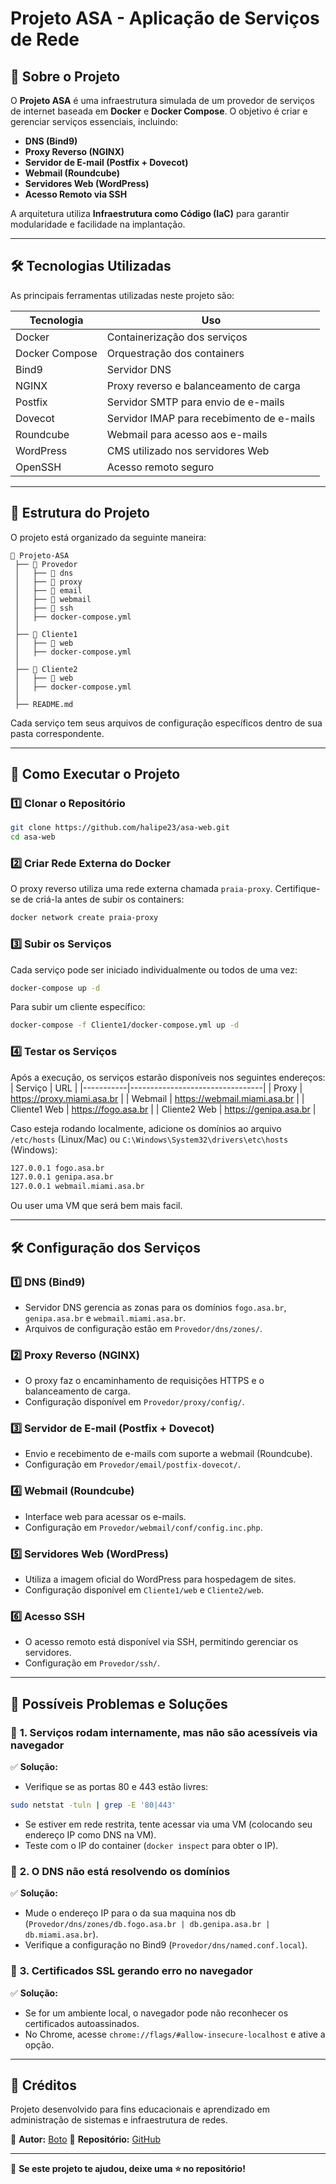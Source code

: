 # Projeto ASA - Aplicação de Serviços de Rede

## 📌 Sobre o Projeto
O **Projeto ASA** é uma infraestrutura simulada de um provedor de serviços de internet baseada em **Docker** e **Docker Compose**. O objetivo é criar e gerenciar serviços essenciais, incluindo:
- **DNS (Bind9)**
- **Proxy Reverso (NGINX)**
- **Servidor de E-mail (Postfix + Dovecot)**
- **Webmail (Roundcube)**
- **Servidores Web (WordPress)**
- **Acesso Remoto via SSH**

A arquitetura utiliza **Infraestrutura como Código (IaC)** para garantir modularidade e facilidade na implantação.

---
## 🛠️ Tecnologias Utilizadas
As principais ferramentas utilizadas neste projeto são:

| Tecnologia  | Uso |
|-------------|------------------------------------------|
| Docker      | Containerização dos serviços |
| Docker Compose | Orquestração dos containers |
| Bind9       | Servidor DNS |
| NGINX       | Proxy reverso e balanceamento de carga |
| Postfix     | Servidor SMTP para envio de e-mails |
| Dovecot     | Servidor IMAP para recebimento de e-mails |
| Roundcube   | Webmail para acesso aos e-mails |
| WordPress   | CMS utilizado nos servidores Web |
| OpenSSH     | Acesso remoto seguro |

---
## 📂 Estrutura do Projeto
O projeto está organizado da seguinte maneira:
```
📂 Projeto-ASA
 ├── 📂 Provedor
 │   ├── 📂 dns
 │   ├── 📂 proxy
 │   ├── 📂 email
 │   ├── 📂 webmail
 │   ├── 📂 ssh
 │   ├── docker-compose.yml
 │
 ├── 📂 Cliente1
 │   ├── 📂 web
 │   ├── docker-compose.yml
 │
 ├── 📂 Cliente2
 │   ├── 📂 web
 │   ├── docker-compose.yml
 │
 ├── README.md
```
Cada serviço tem seus arquivos de configuração específicos dentro de sua pasta correspondente.

---
## 🚀 Como Executar o Projeto
### **1️⃣ Clonar o Repositório**
```bash
git clone https://github.com/halipe23/asa-web.git
cd asa-web
```

### **2️⃣ Criar Rede Externa do Docker**
O proxy reverso utiliza uma rede externa chamada `praia-proxy`. Certifique-se de criá-la antes de subir os containers:
```bash
docker network create praia-proxy
```

### **3️⃣ Subir os Serviços**
Cada serviço pode ser iniciado individualmente ou todos de uma vez:
```bash
docker-compose up -d
```
Para subir um cliente específico:
```bash
docker-compose -f Cliente1/docker-compose.yml up -d
```

### **4️⃣ Testar os Serviços**
Após a execução, os serviços estarão disponíveis nos seguintes endereços:
| Serviço   | URL |
|-----------|---------------------------------|
| Proxy     | https://proxy.miami.asa.br |
| Webmail   | https://webmail.miami.asa.br |
| Cliente1 Web | https://fogo.asa.br |
| Cliente2 Web | https://genipa.asa.br |

Caso esteja rodando localmente, adicione os domínios ao arquivo `/etc/hosts` (Linux/Mac) ou `C:\Windows\System32\drivers\etc\hosts` (Windows):
```bash
127.0.0.1 fogo.asa.br
127.0.0.1 genipa.asa.br
127.0.0.1 webmail.miami.asa.br
```
Ou user uma VM que será bem mais facil.

---
## 🛠️ Configuração dos Serviços
### **1️⃣ DNS (Bind9)**
- Servidor DNS gerencia as zonas para os domínios `fogo.asa.br`, `genipa.asa.br` e `webmail.miami.asa.br`.
- Arquivos de configuração estão em `Provedor/dns/zones/`.

### **2️⃣ Proxy Reverso (NGINX)**
- O proxy faz o encaminhamento de requisições HTTPS e o balanceamento de carga.
- Configuração disponível em `Provedor/proxy/config/`.

### **3️⃣ Servidor de E-mail (Postfix + Dovecot)**
- Envio e recebimento de e-mails com suporte a webmail (Roundcube).
- Configuração em `Provedor/email/postfix-dovecot/`.

### **4️⃣ Webmail (Roundcube)**
- Interface web para acessar os e-mails.
- Configuração em `Provedor/webmail/conf/config.inc.php`.

### **5️⃣ Servidores Web (WordPress)**
- Utiliza a imagem oficial do WordPress para hospedagem de sites.
- Configuração disponível em `Cliente1/web` e `Cliente2/web`.

### **6️⃣ Acesso SSH**
- O acesso remoto está disponível via SSH, permitindo gerenciar os servidores.
- Configuração em `Provedor/ssh/`.

---
## 🐛 Possíveis Problemas e Soluções
### 🔴 **1. Serviços rodam internamente, mas não são acessíveis via navegador**
✅ **Solução:**
- Verifique se as portas 80 e 443 estão livres:
```bash
sudo netstat -tuln | grep -E '80|443'
```
- Se estiver em rede restrita, tente acessar via uma VM (colocando seu endereço IP como DNS na VM).
- Teste com o IP do container (`docker inspect` para obter o IP).

### 🔴 **2. O DNS não está resolvendo os domínios**
✅ **Solução:**
- Mude o endereço IP para o da sua maquina nos db (`Provedor/dns/zones/db.fogo.asa.br | db.genipa.asa.br | db.miami.asa.br`).
- Verifique a configuração no Bind9 (`Provedor/dns/named.conf.local`).

### 🔴 **3. Certificados SSL gerando erro no navegador**
✅ **Solução:**
- Se for um ambiente local, o navegador pode não reconhecer os certificados autoassinados.
- No Chrome, acesse `chrome://flags/#allow-insecure-localhost` e ative a opção.

---
## 📝 Créditos
Projeto desenvolvido para fins educacionais e aprendizado em administração de sistemas e infraestrutura de redes.

🔗 **Autor:** [Boto](https://github.com/halipe23)
🔗 **Repositório:** [GitHub](https://github.com/seu-usuario/projeto-asa)

---
🚀 **Se este projeto te ajudou, deixe uma ⭐ no repositório!**
